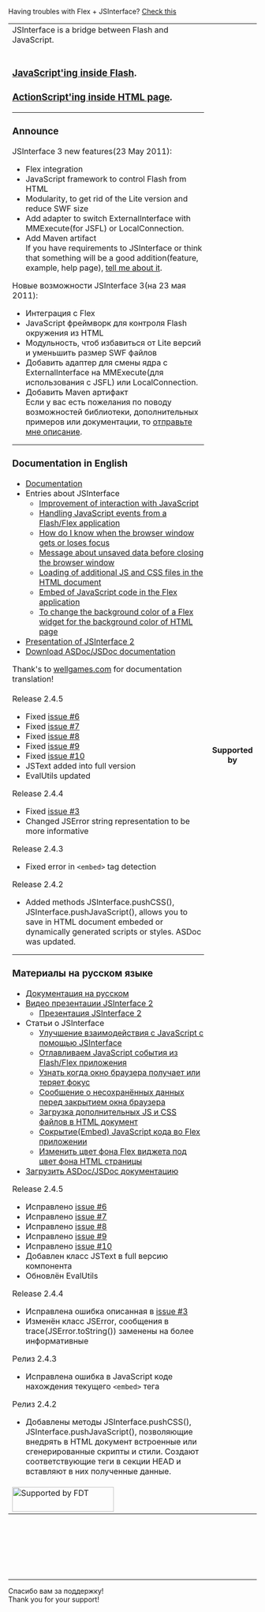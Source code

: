 Having troubles with Flex + JSInterface? [Check this](SimpleFlexExampleWithJavaScript.md)
<table><tr><td width='100%'>JSInterface is a bridge between Flash and JavaScript.<br>
<br>
<h3><a href='JavaScripting_inside_Flash.md'>JavaScript'ing inside Flash</a>.</h3>
<h3><a href='ActionScripting_inside_JavaScript.md'>ActionScript'ing inside HTML page</a>.</h3>
<hr />
<h3>Announce</h3>
JSInterface 3 new features(23 May 2011):<br>
<ul><li>Flex integration<br>
</li><li>JavaScript framework to control Flash from HTML<br>
</li><li>Modularity, to get rid of the Lite version and reduce SWF size<br>
</li><li>Add adapter to switch ExternalInterface with MMExecute(for JSFL) or LocalConnection.<br>
</li><li>Add Maven artifact<br>
If you have requirements to JSInterface or think that something will be a good addition(feature, example, help page), <a href='mailto:burdiuz@gmail.com?subject=JSInterface%20feature%20request'>tell me about it</a>.</li></ul>


Новые возможности JSInterface 3(на 23 мая 2011):<br>
<ul><li>Интеграция с Flex<br>
</li><li>JavaScript фреймворк для контроля Flash окружения из HTML<br>
</li><li>Модульность, чтоб избавиться от Lite версий и уменьшить размер SWF файлов<br>
</li><li>Добавить адаптер для смены ядра с ExternalInterface на MMExecute(для использования с JSFL) или LocalConnection.<br>
</li><li>Добавить Maven артифакт<br>
Если у вас есть пожелания по поводу возможностей библиотеки, дополнительных примеров или документации, то <a href='mailto:burdiuz@gmail.com?subject=JSInterface%20feature%20request'>отправьте мне описание</a>.</li></ul>


<hr />

<h3>Documentation in English</h3>
<ul><li><a href='help_english.md'>Documentation</a>
</li><li>Entries about JSInterface<br>
<ul><li><a href='http://www.adobe.com/cfusion/communityengine/index.cfm?event=showdetails&postId=14526&productId=2'>Improvement of interaction with JavaScript</a>
</li><li><a href='http://www.adobe.com/cfusion/communityengine/index.cfm?event=showdetails&postId=13006&productId=2'>Handling JavaScript events from a Flash/Flex application</a>
</li><li><a href='http://www.adobe.com/cfusion/communityengine/index.cfm?event=showdetails&postId=14527&productId=2'>How do I know when the browser window gets or loses focus</a>
</li><li><a href='http://www.adobe.com/cfusion/communityengine/index.cfm?event=showdetails&postId=14528&productId=2'>Message about unsaved data before closing the browser window</a>
</li><li><a href='http://www.adobe.com/cfusion/communityengine/index.cfm?event=showdetails&postId=14529&productId=2'>Loading of additional JS and CSS files in the HTML document</a>
</li><li><a href='http://www.adobe.com/cfusion/communityengine/index.cfm?event=showdetails&postId=14530&productId=2'>Embed of JavaScript code in the Flex application</a>
</li><li><a href='http://www.adobe.com/cfusion/communityengine/index.cfm?event=showdetails&postId=14531&productId=2'>To change the background color of a Flex widget for the background color of HTML page</a>
</li></ul></li><li><a href='http://actualwave.com/lab/pack/JSInterface_presentation_en.swf'>Presentation of JSInterface 2</a>
</li><li><a href='http://jsinterface.googlecode.com/files/ASDoc_english.zip'>Download ASDoc/JSDoc documentation</a></li></ul>

Thank's to <a href='http://wellgames.com/'>wellgames.com</a> for documentation translation!<br>
<br>
Release 2.4.5<br>
<ul><li>Fixed <a href='https://code.google.com/p/jsinterface/issues/detail?id=#6'>issue #6</a>
</li><li>Fixed <a href='https://code.google.com/p/jsinterface/issues/detail?id=#7'>issue #7</a>
</li><li>Fixed <a href='https://code.google.com/p/jsinterface/issues/detail?id=#8'>issue #8</a>
</li><li>Fixed <a href='https://code.google.com/p/jsinterface/issues/detail?id=#9'>issue #9</a>
</li><li>Fixed <a href='https://code.google.com/p/jsinterface/issues/detail?id=#10'>issue #10</a>
</li><li>JSText added into full version<br>
</li><li>EvalUtils updated</li></ul>

Release 2.4.4<br>
<ul><li>Fixed <a href='https://code.google.com/p/jsinterface/issues/detail?id=#3'>issue #3</a>
</li><li>Changed JSError string representation to be more informative</li></ul>

Release 2.4.3<br>
<ul><li>Fixed error in <code>&lt;embed&gt;</code> tag detection</li></ul>

Release 2.4.2<br>
<ul><li>Added methods JSInterface.pushCSS(), JSInterface.pushJavaScript(), allows you to save in HTML document embeded or dynamically generated scripts or styles. ASDoc was updated.</li></ul>

<hr />

<h3>Материалы на русском языке</h3>
<ul><li><a href='help_russian.md'>Документация на русском</a>
</li><li><a href='http://vimeo.com/2838563'>Видео презентации JSInterface 2</a>
<ul><li><a href='http://fpug.org.ua/content/presentations/uafpug-8-jsinterface-galaburda-oleg.swf'>Презентация JSInterface 2</a>
</li></ul></li><li>Статьи о JSInterface<br>
<ul><li><a href='http://actualwave.com/blog/?p=173'>Улучшение взаимодействия с JavaScript с помощью JSInterface</a>
</li><li><a href='http://actualwave.com/blog/?p=165'>Отлавливаем JavaScript события из Flash/Flex приложения</a>
</li><li><a href='http://actualwave.com/blog/?p=176'>Узнать когда окно браузера получает или теряет фокус</a>
</li><li><a href='http://actualwave.com/blog/?p=189'>Сообщение о несохранённых данных перед закрытием окна браузера</a>
</li><li><a href='http://actualwave.com/blog/?p=194'>Загрузка дополнительных JS и CSS файлов в HTML документ</a>
</li><li><a href='http://actualwave.com/blog/?p=199'>Сокрытие(Embed) JavaScript кода во Flex приложении</a>
</li><li><a href='http://actualwave.com/blog/?p=203'>Изменить цвет фона Flex виджета под цвет фона HTML страницы</a>
</li></ul></li><li><a href='http://jsinterface.googlecode.com/files/ASDoc_russian.zip'>Загрузить ASDoc/JSDoc документацию</a></li></ul>

Release 2.4.5<br>
<ul><li>Исправлено <a href='https://code.google.com/p/jsinterface/issues/detail?id=#6'>issue #6</a>
</li><li>Исправлено <a href='https://code.google.com/p/jsinterface/issues/detail?id=#7'>issue #7</a>
</li><li>Исправлено <a href='https://code.google.com/p/jsinterface/issues/detail?id=#8'>issue #8</a>
</li><li>Исправлено <a href='https://code.google.com/p/jsinterface/issues/detail?id=#9'>issue #9</a>
</li><li>Исправлено <a href='https://code.google.com/p/jsinterface/issues/detail?id=#10'>issue #10</a>
</li><li>Добавлен класс JSText в full версию компонента<br>
</li><li>Обновлён EvalUtils</li></ul>

Release 2.4.4<br>
<ul><li>Исправлена ошибка описанная в <a href='https://code.google.com/p/jsinterface/issues/detail?id=#3'>issue #3</a>
</li><li>Изменён класс JSError, сообщения в trace(JSError.toString()) заменены на более информативные</li></ul>

Релиз 2.4.3<br>
<ul><li>Исправлена ошибка в JavaScript коде нахождения текущего <code>&lt;embed&gt;</code> тега</li></ul>

Релиз 2.4.2<br>
<ul><li>Добавлены методы JSInterface.pushCSS(), JSInterface.pushJavaScript(), позволяющие внедрять в HTML документ встроенные или сгенерированные скрипты и стили. Создают соответствующие теги в секции HEAD и вставляют в них полученные данные.<br>
</td><td align='center'><h4>Supported by</h4></td></tr><tr><td height='100%' valign='top'><a href='http://www.fdt.powerflasher.com'><img src='http://fdt.powerflasher.de/fileadmin/media/supported_206x50px.png' title='Supported by FDT' height='50' width='206' alt='Supported by FDT' border='0' /> </a></td></tr></table>
<br><br><br><br><br><br>
<hr />
<font color='#ffffff'><!--wiki:gadget url="http--><!--://actualwave.com/jsinterface_donate_button_gadget.xml?a=1" width="100" height="30"/--></font>
Спасибо вам за поддержку!<br>
Thank you for your support!